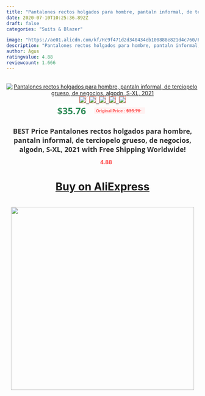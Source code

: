 ```yaml
---
title: "Pantalones rectos holgados para hombre, pantaln informal, de terciopelo grueso, de negocios, algodn, S-XL, 2021"
date: 2020-07-10T10:25:36.892Z
draft: false
categories: "Suits & Blazer"

image: "https://ae01.alicdn.com/kf/Hc9f471d2d340434eb100888e821d4c760/Pantalones-rectos-holgados-para-hombre-pantaln-informal-de-terciopelo-grueso-de-negocios-algodn-S-XL-2021.jpg"
description: "Pantalones rectos holgados para hombre, pantaln informal, de terciopelo grueso, de negocios, algodn, S-XL, 2021"
author: Agus
ratingvalue: 4.88
reviewcount: 1.666
---
```

<br>
<div style="text-align: center;">
<a href="https://s.click.aliexpress.com/e/_A1l9Mh" target="_blank" rel="nofollow noopener noreferrer"><img alt="Pantalones rectos holgados para hombre, pantaln informal, de terciopelo grueso, de negocios, algodn, S-XL, 2021" class="magnifier-image" src="https://ae01.alicdn.com/kf/Hc9f471d2d340434eb100888e821d4c760/Pantalones-rectos-holgados-para-hombre-pantaln-informal-de-terciopelo-grueso-de-negocios-algodn-S-XL-2021.jpg_640x640.jpg">
<br>
<img style="border:1px solid salmon" src="https://ae01.alicdn.com/kf/Hc9f471d2d340434eb100888e821d4c760/Pantalones-rectos-holgados-para-hombre-pantaln-informal-de-terciopelo-grueso-de-negocios-algodn-S-XL-2021.jpg_120x120.jpg">&nbsp;&nbsp;<img style="border:1px solid salmon" src="https://ae01.alicdn.com/kf/Hb940401ff89c4005854ffb5aec6c6b72j/Pantalones-rectos-holgados-para-hombre-pantaln-informal-de-terciopelo-grueso-de-negocios-algodn-S-XL-2021.jpg_120x120.jpg">&nbsp;&nbsp;<img style="border:1px solid salmon" src="https://ae01.alicdn.com/kf/H886b93a60e504b1e99d4136fc38d93fbB/Pantalones-rectos-holgados-para-hombre-pantaln-informal-de-terciopelo-grueso-de-negocios-algodn-S-XL-2021.jpg_120x120.jpg">&nbsp;&nbsp;<img style="border:1px solid salmon" src="https://ae01.alicdn.com/kf/Hb7ce100be5514426b78bef0b3259340aF/Pantalones-rectos-holgados-para-hombre-pantaln-informal-de-terciopelo-grueso-de-negocios-algodn-S-XL-2021.jpg_120x120.jpg">&nbsp;&nbsp;<img style="border:1px solid salmon" src="https://ae01.alicdn.com/kf/H338f157d75694b12b9335f7f078fbf10E/Pantalones-rectos-holgados-para-hombre-pantaln-informal-de-terciopelo-grueso-de-negocios-algodn-S-XL-2021.jpg_120x120.jpg"></a></div><br0>
<div style="text-align: center;"><span style="background-color: white; border: 0px; box-sizing: border-box; color: seagreen; display: inline-block; font-family: &quot;open sans&quot; , &quot;arial&quot; , &quot;helvetica&quot; , sans-serif , &quot;heiti&quot;; font-size: 24px; font-stretch: inherit; font-weight: 700; line-height: inherit; margin: 0px 10px 0px 0px; padding: 0px; vertical-align: middle;">$35.76 </span>
<span style="background: rgb(255 , 241 , 241); border-radius: 3px; border: 0px; box-sizing: border-box; color: #ff4747; display: inline-block; font-family: inherit; font-size: 12px; font-stretch: inherit; font-style: inherit; font-variant: inherit; font-weight: 600; line-height: inherit; margin: 0px; padding: 2px 5px; transform: scale(0.9); vertical-align: middle;">Original Price : <b style="text-decoration: line-through;">$35.76 </b> &nbsp;&nbsp;</span></div>
<h1 style="color: #333333; display: inline-block; font-family: &quot;open sans&quot; , &quot;arial&quot; , &quot;helvetica&quot; , sans-serif , &quot;heiti&quot;; font-size: 18px; font-stretch: inherit; font-weight: 700; text-align: center;">BEST Price Pantalones rectos holgados para hombre, pantaln informal, de terciopelo grueso, de negocios, algodn, S-XL, 2021 with Free Shipping Worldwide!</h1>
<div style="color: #ff4747; text-align: center;">
<img src="https://4.bp.blogspot.com/-M0ZcTcb-5uY/XleCXlxnR4I/AAAAAAAAAEc/OrjgMkXV1oMQFaCRZj5HQwOCBcu3w1FegCPcBGAYYCw/s1600/star.png" style="height: 15px;">&nbsp;<b>4.88</b></div>
<div class="button_cont" align="center"><a class="buynow_a" href="https://s.click.aliexpress.com/e/_A1l9Mh" target="_blank" rel="nofollow noopener noreferrer"><H1>Buy on AliExpress</H1></a></div><br>
<div class="separator" style="clear: both; text-align: center;">
<img src="https://lh3.googleusercontent.com/-pTy5HemUv9M/XlePHvY0dAI/AAAAAAAAAE4/0nX5iRUoIWY8eMW9Dpxeirr157OZliDIgCLcBGAsYHQ/s1600/badge.gif" width="480">
</div>
